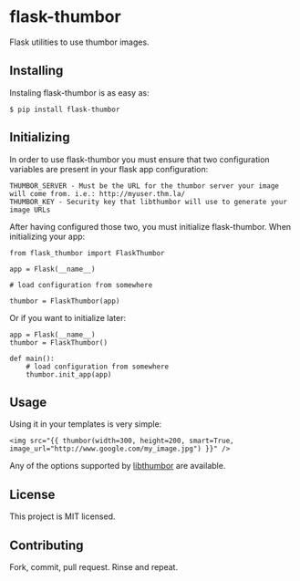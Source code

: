 # flask-thumbor
Flask utilities to use thumbor images.

## Installing

Instaling flask-thumbor is as easy as:

    $ pip install flask-thumbor

## Initializing

In order to use flask-thumbor you must ensure that two configuration variables are present in your flask app configuration:

    THUMBOR_SERVER - Must be the URL for the thumbor server your image will come from. i.e.: http://myuser.thm.la/
    THUMBOR_KEY - Security key that libthumbor will use to generate your image URLs

After having configured those two, you must initialize flask-thumbor. When initializing your app:

    from flask_thumbor import FlaskThumbor

    app = Flask(__name__)

    # load configuration from somewhere

    thumbor = FlaskThumbor(app)

Or if you want to initialize later:

    app = Flask(__name__)
    thumbor = FlaskThumbor()

    def main():
        # load configuration from somewhere
        thumbor.init_app(app)

## Usage

Using it in your templates is very simple:

    <img src="{{ thumbor(width=300, height=200, smart=True, image_url="http://www.google.com/my_image.jpg") }}" />

Any of the options supported by [libthumbor](https://github.com/thumbor/libthumbor) are available.

## License

This project is MIT licensed.

## Contributing

Fork, commit, pull request. Rinse and repeat.
